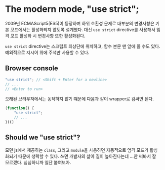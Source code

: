# The modern mode, "use strict";

2009년 ECMAScript5(ES5)이 등장하며 하위 호환성 문제로 대부분의 변경사항은 기본 모드에서는 활성화되지 않도록 설계했다. 대신 `use strict` directive를 사용해서 엄격 모드 활성화 시 변경사항 또한 활성화된다.

`use strict` directive는 스크립트 최상단에 위치하고, 함수 본문 맨 앞에 올 수도 있다. 예외적으로 지시어 위에 주석만 사용할 수 있다.

## Browser console

```javascript
"use strict"; // <Shift + Enter for a newline>
// ...
// <Enter to run>
```

오래된 브라우저에서는 동작하지 않기 떄문에 다음과 같이 wrapper로 감싸면 된다.

```javascript
(function() {
    "use strict";
    // ...
})()
```

## Should we "use strict"?

모던 js에서 제공하는 `class`, 그리고 `module`을 사용하면 자동적으로 엄격 모드가 활성화되기 때문에 생략할 수 있다. 쓰면 개발자의 삶이 질이 높아진다는데 ...안 써봐서 잘 모르겠다. 심심하니까 일단 붙여보자.
